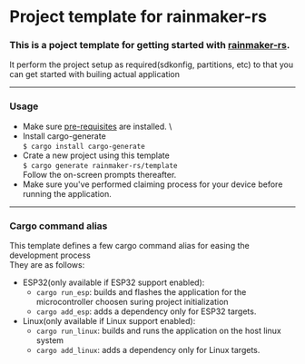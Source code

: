 # Project template for rainmaker-rs

### This is a poject template for getting started with  [rainmaker-rs](https://github.com/rainmaker-rs/rainmaker). 


It perform the project setup as required(sdkonfig, partitions, etc) to that you can get started with builing actual application

---

### Usage
- Make sure [pre-requisites](https://github.com/shreyash-b/rainmaker-rs/blob/main/docs/PREREQUISITES.md) are installed. \
- Install cargo-generate \
`$ cargo install cargo-generate`
- Crate a new project using this template \
`$ cargo generate rainmaker-rs/template` \
Follow the on-screen prompts thereafter.
- Make sure you've performed claiming process for your device before running the application.

---

### Cargo command alias
This template defines a few cargo command alias for easing the development process \
They are as follows:
- ESP32(only available if ESP32 support enabled):
    - `cargo run_esp`: builds and flashes the application for the microcontroller choosen suring project initialization
    - `cargo add_esp`: adds a dependency only for ESP32 targets.
- Linux(only available if Linux support enabled):
    - `cargo run_linux`: builds and runs the application on the host linux system
    - `cargo add_linux`: adds a dependency only for Linux targets.
